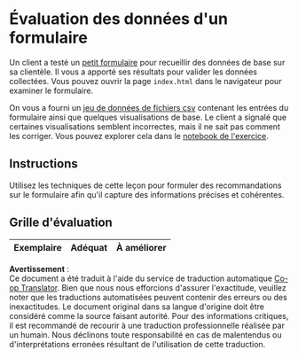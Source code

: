<!--
CO_OP_TRANSLATOR_METADATA:
{
  "original_hash": "f9d5a7275e046223fa6474477674b810",
  "translation_date": "2025-08-24T12:08:22+00:00",
  "source_file": "2-Working-With-Data/08-data-preparation/assignment.md",
  "language_code": "fr"
}
-->
# Évaluation des données d'un formulaire

Un client a testé un [petit formulaire](../../../../2-Working-With-Data/08-data-preparation/index.html) pour recueillir des données de base sur sa clientèle. Il vous a apporté ses résultats pour valider les données collectées. Vous pouvez ouvrir la page `index.html` dans le navigateur pour examiner le formulaire.

On vous a fourni un [jeu de données de fichiers csv](../../../../data/form.csv) contenant les entrées du formulaire ainsi que quelques visualisations de base. Le client a signalé que certaines visualisations semblent incorrectes, mais il ne sait pas comment les corriger. Vous pouvez explorer cela dans le [notebook de l'exercice](../../../../2-Working-With-Data/08-data-preparation/assignment.ipynb).

## Instructions

Utilisez les techniques de cette leçon pour formuler des recommandations sur le formulaire afin qu'il capture des informations précises et cohérentes.

## Grille d'évaluation

Exemplaire | Adéquat | À améliorer
--- | --- | ---

**Avertissement** :  
Ce document a été traduit à l'aide du service de traduction automatique [Co-op Translator](https://github.com/Azure/co-op-translator). Bien que nous nous efforcions d'assurer l'exactitude, veuillez noter que les traductions automatisées peuvent contenir des erreurs ou des inexactitudes. Le document original dans sa langue d'origine doit être considéré comme la source faisant autorité. Pour des informations critiques, il est recommandé de recourir à une traduction professionnelle réalisée par un humain. Nous déclinons toute responsabilité en cas de malentendus ou d'interprétations erronées résultant de l'utilisation de cette traduction.